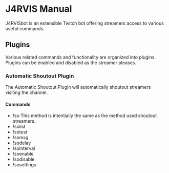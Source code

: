 # J4RVIS Manual

J4RVISbot is an extensible Twitch bot offering streamers access to various useful commands.

## Plugins

Various related commands and functionality are organized into plugins.  Plugins can be enabled and disabled as the streamer pleases.

### Automatic Shoutout Plugin

The Automatic Shoutout Plugin will automatically shoutout streamers visiting the channel.

#### Commands
* !so            This method is intentially the same as the method used shoutout streamers.  
* !solist
* !sotest
* !somsg
* !sodelay
* !sointerval
* !soenable
* !sodisable
* !sosettings

